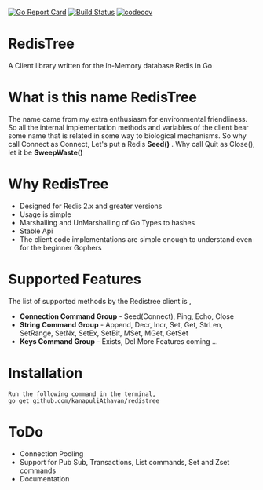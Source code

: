[![Go Report Card](https://goreportcard.com/badge/github.com/kanapuliAthavan/redistree)](https://goreportcard.com/report/github.com/kanapuliAthavan/redistree)
[![Build Status](https://travis-ci.org/kanapuliAthavan/redistree.svg?branch=master)](https://travis-ci.org/kanapuliAthavan/redistree)
[![codecov](https://codecov.io/gh/kanapuliAthavan/redistree/branch/master/graph/badge.svg)](https://codecov.io/gh/kanapuliAthavan/redistree)


# RedisTree
   A Client library written for the In-Memory database Redis in Go
   
# What is this name RedisTree
   The name came from my extra enthusiasm for environmental friendliness. So all the internal implementation methods and variables of the client bear some name that is related in some way to biological mechanisms. 
   So why call Connect as Connect, Let's put a Redis **Seed()** . Why call Quit as Close(), let it be **SweepWaste()**
   
# Why RedisTree
  - Designed for Redis 2.x and greater versions
  - Usage is simple
  - Marshalling and UnMarshalling of Go Types to hashes
  - Stable Api
  - The client code implementations are simple enough to understand even for the beginner Gophers
  
# Supported Features
   The list of supported methods by the Redistree client is ,
   - **Connection Command Group** - Seed(Connect), Ping, Echo, Close
   - **String Command Group**     - Append, Decr, Incr, Set, Get, StrLen, SetRange, SetNx,
                                    SetEx, SetBit, MSet, MGet, GetSet
   - **Keys Command Group**       - Exists, Del
     More Features coming ...
     
# Installation
    Run the following command in the terminal,
    go get github.com/kanapuliAthavan/redistree
    
# ToDo
  - Connection Pooling
  - Support for Pub Sub, Transactions, List commands, Set and Zset commands
  - Documentation
